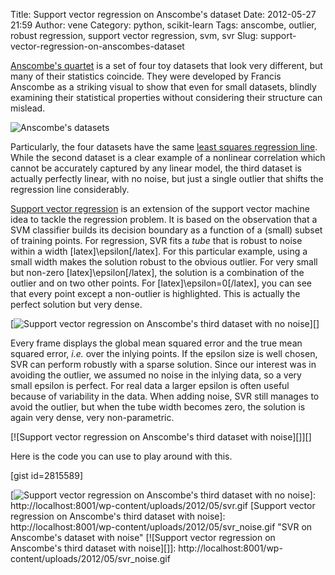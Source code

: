 Title: Support vector regression on Anscombe's dataset
Date: 2012-05-27 21:59
Author: vene
Category: python, scikit-learn
Tags: anscombe, outlier, robust regression, support vector regression, svm, svr
Slug: support-vector-regression-on-anscombes-dataset

[Anscombe's quartet][] is a set of four toy datasets that look very
different, but many of their statistics coincide. They were developed by
Francis Anscombe as a striking visual to show that even for small
datasets, blindly examining their statistical properties without
considering their structure can mislead.

![Anscombe's datasets][]

Particularly, the four datasets have the same [least squares regression
line][]. While the second dataset is a clear example of a nonlinear
correlation which cannot be accurately captured by any linear model, the
third dataset is actually perfectly linear, with no noise, but just a
single outlier that shifts the regression line considerably.

[Support vector regression][] is an extension of the support vector
machine idea to tackle the regression problem. It is based on the
observation that a SVM classifier builds its decision boundary as a
function of a (small) subset of training points. For regression, SVR
fits a *tube* that is robust to noise within a width
[latex]\\epsilon[/latex]. For this particular example, using a small
width makes the solution robust to the obvious outlier. For very small
but non-zero [latex]\\epsilon[/latex], the solution is a combination of
the outlier and on two other points. For [latex]\\epsilon=0[/latex], you
can see that every point except a non-outlier is highlighted. This is
actually the perfect solution but very dense.

[![Support vector regression on Anscombe's third dataset with no
noise][]][]

Every frame displays the global mean squared error and the true mean
squared error, *i.e.* over the inlying points. If the epsilon size is
well chosen, SVR can perform robustly with a sparse solution. Since our
interest was in avoiding the outlier, we assumed no noise in the inlying
data, so a very small epsilon is perfect. For real data a larger epsilon
is often useful because of variability in the data. When adding noise,
SVR still manages to avoid the outlier, but when the tube width becomes
zero, the solution is again very dense, very non-parametric.

[![Support vector regression on Anscombe's third dataset with
noise][]][]

Here is the code you can use to play around with this.

[gist id=2815589]

  [Anscombe's quartet]: http://en.wikipedia.org/wiki/Anscombe's_quartet
    "Anscombe's quartet"
  [Anscombe's datasets]: http://upload.wikimedia.org/wikipedia/commons/thumb/e/ec/Anscombe%27s_quartet_3.svg/640px-Anscombe%27s_quartet_3.svg.png
  [least squares regression line]: http://scikit-learn.org/stable/modules/linear_model.html#ordinary-least-squares
    "Ordinary least squares regression"
  [Support vector regression]: http://scikit-learn.org/stable/modules/svm.html#regression
    "Support vector regression"
  [Support vector regression on Anscombe's third dataset with no noise]:
    http://localhost:8001/wp-content/uploads/2012/05/svr.gif
    "SVR on Anscombe's dataset with no noise"
  [![Support vector regression on Anscombe's third dataset with no
  noise][]]: http://localhost:8001/wp-content/uploads/2012/05/svr.gif
  [Support vector regression on Anscombe's third dataset with noise]: http://localhost:8001/wp-content/uploads/2012/05/svr_noise.gif
    "SVR on Anscombe's dataset with noise"
  [![Support vector regression on Anscombe's third dataset with
  noise][]]: http://localhost:8001/wp-content/uploads/2012/05/svr_noise.gif
